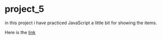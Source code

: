 # project_5

in this project i have practiced JavaScript a little bit for showing the items.

Here is the <a href="#">link<a/>

